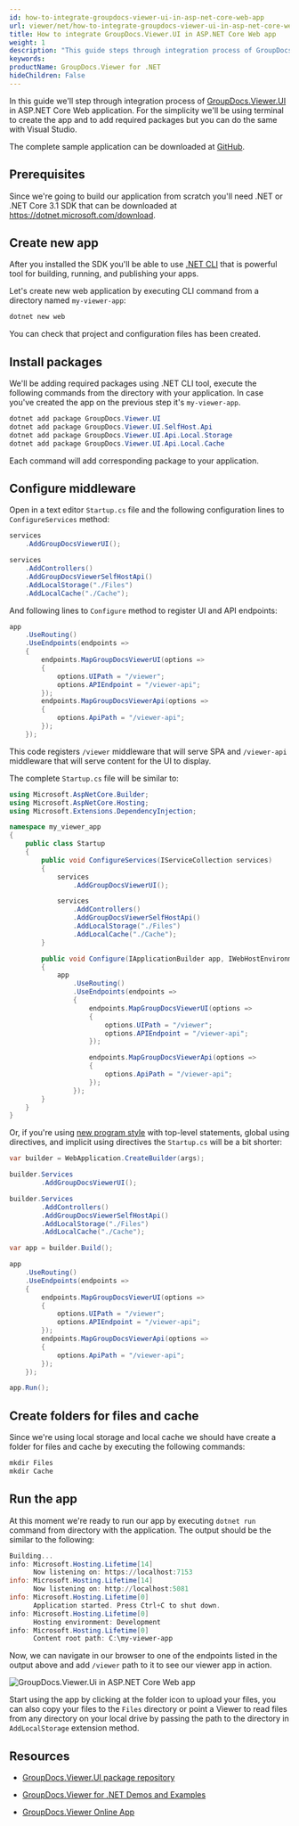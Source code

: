 ```yaml
---
id: how-to-integrate-groupdocs-viewer-ui-in-asp-net-core-web-app
url: viewer/net/how-to-integrate-groupdocs-viewer-ui-in-asp-net-core-web-app
title: How to integrate GroupDocs.Viewer.UI in ASP.NET Core Web app
weight: 1
description: "This guide steps through integration process of GroupDocs.Viewer.UI in ASP.NET Core Web application"
keywords: 
productName: GroupDocs.Viewer for .NET
hideChildren: False
---
```


In this guide we'll step through integration process of [GroupDocs.Viewer.UI](https://github.com/groupdocs-viewer/GroupDocs.Viewer-for-.NET-UI) in ASP.NET Core Web application. For the simplicity we'll be using terminal to create the app and to add required packages but you can do the same with Visual Studio.

The complete sample application can be downloaded at [GitHub](https://github.com/groupdocs-viewer/GroupDocs.Viewer-for-.NET/tree/master/Demos/ASP.NET%20Core).

## Prerequisites

Since we're going to build our application from scratch you'll need .NET or .NET Core 3.1 SDK that can be downloaded at <https://dotnet.microsoft.com/download>.

## Create new app

After you installed the SDK you'll be able to use [.NET CLI](https://docs.microsoft.com/en-us/dotnet/core/tools/) that is powerful tool for building, running, and publishing your apps.

Let's create new web application by executing CLI command from a directory named `my-viewer-app`:

```powershell
dotnet new web
```

You can check that project and configuration files has been created.

## Install packages

We'll be adding required packages using .NET CLI tool, execute the following commands from the directory with your application. In case you've created the app on the previous step it's `my-viewer-app`.

```powershell
dotnet add package GroupDocs.Viewer.UI
dotnet add package GroupDocs.Viewer.UI.SelfHost.Api
dotnet add package GroupDocs.Viewer.UI.Api.Local.Storage
dotnet add package GroupDocs.Viewer.UI.Api.Local.Cache
```

Each command will add corresponding package to your application.

## Configure middleware

Open in a text editor `Startup.cs` file and the following configuration lines to `ConfigureServices` method:

```cs
services
    .AddGroupDocsViewerUI();

services
    .AddControllers()
    .AddGroupDocsViewerSelfHostApi()
    .AddLocalStorage("./Files")
    .AddLocalCache("./Cache");
```

And following lines to `Configure` method to register UI and API endpoints:

```cs
app
    .UseRouting()
    .UseEndpoints(endpoints =>
    {
        endpoints.MapGroupDocsViewerUI(options =>
        {
            options.UIPath = "/viewer";
            options.APIEndpoint = "/viewer-api";
        });
        endpoints.MapGroupDocsViewerApi(options =>
        {
            options.ApiPath = "/viewer-api";
        });
    });
```

This code registers `/viewer` middleware that will serve SPA and `/viewer-api` middleware that will serve content for the UI to display.

The complete `Startup.cs` file will be similar to:

```cs
using Microsoft.AspNetCore.Builder;
using Microsoft.AspNetCore.Hosting;
using Microsoft.Extensions.DependencyInjection;

namespace my_viewer_app
{
    public class Startup
    {
        public void ConfigureServices(IServiceCollection services)
        {
            services
                .AddGroupDocsViewerUI();

            services
                .AddControllers()
                .AddGroupDocsViewerSelfHostApi()
                .AddLocalStorage("./Files")
                .AddLocalCache("./Cache");
        }

        public void Configure(IApplicationBuilder app, IWebHostEnvironment env)
        {
            app
                .UseRouting()
                .UseEndpoints(endpoints =>
                {
                    endpoints.MapGroupDocsViewerUI(options =>
                    {
                        options.UIPath = "/viewer";
                        options.APIEndpoint = "/viewer-api";
                    });

                    endpoints.MapGroupDocsViewerApi(options =>
                    {
                        options.ApiPath = "/viewer-api";
                    });
                });
        }
    }
}
```

Or, if you're using [new program style](https://docs.microsoft.com/en-us/dotnet/core/tutorials/top-level-templates) with top-level statements, global using directives, and implicit using directives the `Startup.cs` will be a bit shorter:

```cs
var builder = WebApplication.CreateBuilder(args);

builder.Services
        .AddGroupDocsViewerUI();

builder.Services
        .AddControllers()
        .AddGroupDocsViewerSelfHostApi()
        .AddLocalStorage("./Files")
        .AddLocalCache("./Cache");

var app = builder.Build();

app
    .UseRouting()
    .UseEndpoints(endpoints =>
    {
        endpoints.MapGroupDocsViewerUI(options =>
        {
            options.UIPath = "/viewer";
            options.APIEndpoint = "/viewer-api";
        });
        endpoints.MapGroupDocsViewerApi(options =>
        {
            options.ApiPath = "/viewer-api";
        });
    });

app.Run();
```

## Create folders for files and cache

Since we're using local storage and local cache we should have create a folder for files and cache by executing the following commands:

```powershell
mkdir Files
mkdir Cache
```

## Run the app

At this moment we're ready to run our app by executing `dotnet run` command from directory with the application. The output should be the similar to the following:  

```powershell
Building...
info: Microsoft.Hosting.Lifetime[14]
      Now listening on: https://localhost:7153
info: Microsoft.Hosting.Lifetime[14]
      Now listening on: http://localhost:5081
info: Microsoft.Hosting.Lifetime[0]
      Application started. Press Ctrl+C to shut down.
info: Microsoft.Hosting.Lifetime[0]
      Hosting environment: Development
info: Microsoft.Hosting.Lifetime[0]
      Content root path: C:\my-viewer-app
```

Now, we can navigate in our browser to one of the endpoints listed in the output above and add `/viewer` path to it to see our viewer app in action.

![GroupDocs.Viewer.Ui in ASP.NET Core Web app](viewer/net/images/showcases/how-to-integrate-groupdocs-viewer-ui-in-asp-net-core-web-app/groupdocs-viewer-ui-asp-net-core-web-app.png)

Start using the app by clicking at the folder icon to upload your files, you can also copy your files to the `Files` directory or point a Viewer to read files from any directory on your local drive by passing the path to the directory in `AddLocalStorage` extension method.

## Resources

* [GroupDocs.Viewer.UI package repository](https://github.com/groupdocs-viewer/GroupDocs.Viewer-for-.NET-UI)

* [GroupDocs.Viewer for .NET Demos and Examples](https://github.com/groupdocs-viewer/GroupDocs.Viewer-for-.NET)

* [GroupDocs.Viewer Online App](https://products.groupdocs.app/viewer/total)
